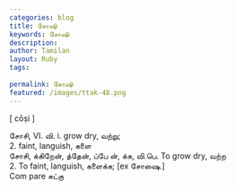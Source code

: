 ```yaml
---
categories: blog
title: சோஷி
keywords: சோஷி
description: 
author: Tamilan
layout: Ruby
tags: 
 
permalink: சோஷி
featured: /images/ttak-48.png
---
```

  
[ cōṣi ]  
  
சோசி, VI. வி. i. grow dry, வற்று;  
2. faint, languish, களை  
சோசி, க்கிறேன், த்தேன், ப்பே ன், க்க, வி.பெ. To grow dry, வற்ற  
2. To faint, languish, களைக்க; [ex சோஷை.]  
Com pare சுட்கு